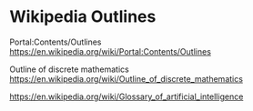 # Wikipedia Outlines

Portal:Contents/Outlines
https://en.wikipedia.org/wiki/Portal:Contents/Outlines

Outline of discrete mathematics
https://en.wikipedia.org/wiki/Outline_of_discrete_mathematics

https://en.wikipedia.org/wiki/Glossary_of_artificial_intelligence
